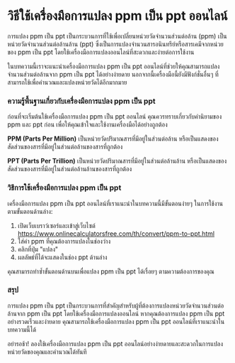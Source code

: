 วิธีใช้เครื่องมือการแปลง ppm เป็น ppt ออนไลน์
=============================================

การแปลง ppm เป็น ppt เป็นกระบวนการที่ใช้เพื่อเปลี่ยนหน่วยวัดจำนวนส่วนต่อล้าน (ppm) เป็นหน่วยวัดจำนวนส่วนต่อล้านล้าน (ppt) ซึ่งเป็นการแปลงจำนวนสารอนินทรีย์หรือสารเคมีจากหน่วยของ ppm เป็น ppt โดยใช้เครื่องมือการแปลงออนไลน์ที่สะดวกและง่ายต่อการใช้งาน

ในบทความนี้เราจะแนะนำเครื่องมือการแปลง ppm เป็น ppt ออนไลน์ที่ช่วยให้คุณสามารถแปลงจำนวนส่วนต่อล้านจาก ppm เป็น ppt ได้อย่างง่ายดาย นอกจากนี้เครื่องมือนี้ยังมีฟังก์ชั่นอื่นๆ ที่สามารถใช้เพื่อคำนวณและแปลงหน่วยวัดได้อีกมากมาย

### ความรู้พื้นฐานเกี่ยวกับเครื่องมือการแปลง ppm เป็น ppt

ก่อนที่จะเริ่มต้นใช้เครื่องมือการแปลง ppm เป็น ppt ออนไลน์ คุณควรทราบเกี่ยวกับคำนิยามของ ppm และ ppt ก่อน เพื่อให้คุณเข้าใจและใช้งานเครื่องมือได้อย่างถูกต้อง

**PPM (Parts Per Million)** เป็นหน่วยวัดปริมาณสารที่มีอยู่ในส่วนต่อล้าน หรือเป็นแสดงของสัดส่วนของสารที่มีอยู่ในส่วนต่อล้านของสารที่ถูกต้อง

**PPT (Parts Per Trillion)** เป็นหน่วยวัดปริมาณสารที่มีอยู่ในส่วนต่อล้านล้าน หรือเป็นแสดงของสัดส่วนของสารที่มีอยู่ในส่วนต่อล้านล้านของสารที่ถูกต้อง

### วิธีการใช้เครื่องมือการแปลง ppm เป็น ppt

เครื่องมือการแปลง ppm เป็น ppt ออนไลน์ที่เราแนะนำในบทความนี้มีขั้นตอนง่ายๆ ในการใช้งาน ตามขั้นตอนด้านล่าง:

1. เปิดเว็บเบราว์เซอร์และเข้าสู่เว็บไซต์ <https://www.onlinecalculatorsfree.com/th/convert/ppm-to-ppt.html>
2. ใส่ค่า ppm ที่คุณต้องการแปลงในช่องว่าง
3. คลิกที่ปุ่ม "แปลง"
4. ผลลัพธ์ที่ได้จะแสดงในช่อง ppt ด้านล่าง

คุณสามารถทำซ้ำขั้นตอนด้านบนเพื่อแปลง ppm เป็น ppt ได้เรื่อยๆ ตามความต้องการของคุณ

### สรุป

การแปลง ppm เป็น ppt เป็นกระบวนการที่สำคัญสำหรับผู้ที่ต้องการแปลงหน่วยวัดจำนวนส่วนต่อล้านจาก ppm เป็น ppt โดยใช้เครื่องมือการแปลงออนไลน์ หากคุณต้องการแปลง ppm เป็น ppt อย่างรวดเร็วและง่ายดาย คุณสามารถใช้เครื่องมือการแปลง ppm เป็น ppt ออนไลน์ที่เราแนะนำในบทความนี้ได้

อย่ารอช้า! ลองใช้เครื่องมือการแปลง ppm เป็น ppt ออนไลน์อย่างง่ายดายและสะดวกในการแปลงหน่วยวัดของคุณและคำนวณได้ทันที